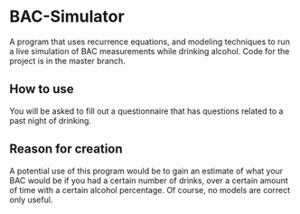 # BAC-Simulator
A program that uses recurrence equations, and modeling techniques to run a live simulation of BAC measurements while drinking alcohol. Code for the project is in the master branch.

## How to use
You will be asked to fill out a questionnaire that has questions related to a past night of drinking.

## Reason for creation
A potential use of this program would be to gain an estimate of what your BAC would be if 
you had a certain number of drinks, over a certain amount of time with a certain alcohol percentage.
Of course, no models are correct only useful.

